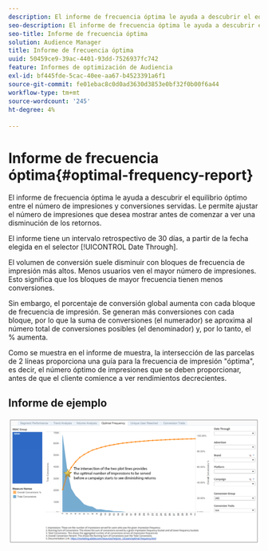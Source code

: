```yaml
---
description: El informe de frecuencia óptima le ayuda a descubrir el equilibrio óptimo entre el número de impresiones y conversiones servidas. Le permite ajustar el número de impresiones que desea mostrar antes de comenzar a ver una disminución de los retornos.
seo-description: El informe de frecuencia óptima le ayuda a descubrir el equilibrio óptimo entre el número de impresiones y conversiones servidas. Le permite ajustar el número de impresiones que desea mostrar antes de comenzar a ver una disminución de los retornos.
seo-title: Informe de frecuencia óptima
solution: Audience Manager
title: Informe de frecuencia óptima
uuid: 50459ce9-39ac-4401-93dd-7526937fc742
feature: Informes de optimización de Audiencia
exl-id: bf445fde-5cac-40ee-aa67-b4523391a6f1
source-git-commit: fe01ebac8c0d0ad3630d3853e0bf32f0b00f6a44
workflow-type: tm+mt
source-wordcount: '245'
ht-degree: 4%

---
```


# Informe de frecuencia óptima{#optimal-frequency-report}

El informe de frecuencia óptima le ayuda a descubrir el equilibrio óptimo entre el número de impresiones y conversiones servidas. Le permite ajustar el número de impresiones que desea mostrar antes de comenzar a ver una disminución de los retornos.

El informe tiene un intervalo retrospectivo de 30 días, a partir de la fecha elegida en el selector [!UICONTROL Date Through].

El volumen de conversión suele disminuir con bloques de frecuencia de impresión más altos. Menos usuarios ven el mayor número de impresiones. Esto significa que los bloques de mayor frecuencia tienen menos conversiones.

Sin embargo, el porcentaje de conversión global aumenta con cada bloque de frecuencia de impresión. Se generan más conversiones con cada bloque, por lo que la suma de conversiones (el numerador) se aproxima al número total de conversiones posibles (el denominador) y, por lo tanto, el % aumenta.

Como se muestra en el informe de muestra, la intersección de las parcelas de 2 líneas proporciona una guía para la frecuencia de impresión &quot;óptima&quot;, es decir, el número óptimo de impresiones que se deben proporcionar, antes de que el cliente comience a ver rendimientos decrecientes.

## Informe de ejemplo

![frecuencia óptima](assets/optimal-frequency2.png)

